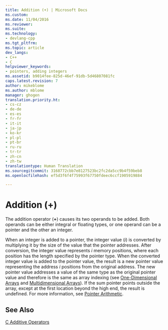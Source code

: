 ```yaml
---
title: Addition (+) | Microsoft Docs
ms.custom: 
ms.date: 11/04/2016
ms.reviewer: 
ms.suite: 
ms.technology:
- devlang-cpp
ms.tgt_pltfrm: 
ms.topic: article
dev_langs:
- C++
- C
helpviewer_keywords:
- pointers, adding integers
ms.assetid: b9014fee-825d-46ef-91db-5d46807081fc
caps.latest.revision: 7
author: mikeblome
ms.author: mblome
manager: ghogen
translation.priority.ht:
- cs-cz
- de-de
- es-es
- fr-fr
- it-it
- ja-jp
- ko-kr
- pl-pl
- pt-br
- ru-ru
- tr-tr
- zh-cn
- zh-tw
translationtype: Human Translation
ms.sourcegitcommit: 3168772cbb7e8127523bc2fc2da5cc9b4f59beb8
ms.openlocfilehash: ef5d3f6f4f75993f67750fdeec6ccf1905919884

---
```

# Addition (+)
The addition operator (**+**) causes its two operands to be added. Both operands can be either integral or floating types, or one operand can be a pointer and the other an integer.  
  
 When an integer is added to a pointer, the integer value (*i*) is converted by multiplying it by the size of the value that the pointer addresses. After conversion, the integer value represents *i* memory positions, where each position has the length specified by the pointer type. When the converted integer value is added to the pointer value, the result is a new pointer value representing the address *i* positions from the original address. The new pointer value addresses a value of the same type as the original pointer value and therefore is the same as array indexing (see [One-Dimensional Arrays](../c-language/one-dimensional-arrays.md) and [Multidimensional Arrays](../c-language/multidimensional-arrays-c.md)). If the sum pointer points outside the array, except at the first location beyond the high end, the result is undefined. For more information, see [Pointer Arithmetic](../c-language/pointer-arithmetic.md).  
  
## See Also  
 [C Additive Operators](../c-language/c-additive-operators.md)


<!--HONumber=Jan17_HO2-->


